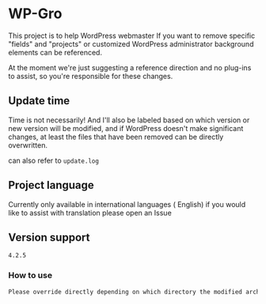 # WP-Gro
This project is to help WordPress webmaster If you want to remove specific "fields" and "projects" or customized WordPress administrator background elements can be referenced.

At the moment we're just suggesting a reference direction and no plug-ins to assist, so you're responsible for these changes.

## Update time

Time is not necessarily! And I'll also be labeled based on which version or new version will be modified, and if WordPress doesn't make significant changes, at least the files that have been removed can be directly overwritten.

can also refer to `update.log`

## Project language

Currently only available in international languages ( English) if you would like to assist with translation please open an Issue 

## Version support

`4.2.5`

### How to use

```bash
Please override directly depending on which directory the modified archive is located in
```

